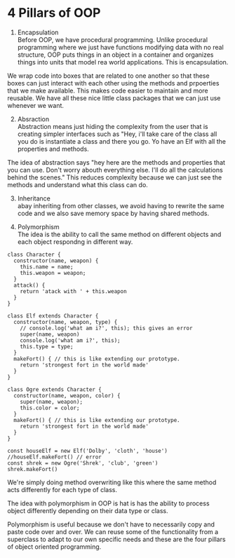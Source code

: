 # 4 Pillars of OOP

1. Encapsulation\
   Before OOP, we have procedural programming. Unlike procedural programming where we just have functions modifying data with no real structure, OOP puts things in an object in a container and organizes things into units that model rea world applications. This is encapsulation.

We wrap code into boxes that are related to one another so that these boxes can just interact with each other using the methods and prpoerties that we make available.
This makes code easier to maintain and more reusable. We have all these nice little class packages that we can just use whenever we want.

2. Absraction\
   Abstraction means just hiding the complexity from the user that is creating simpler interfaces such as "Hey, i'll take care of the class all you do is instantiate a class and there you go. Yo have an Elf with all the properties and methods.

The idea of abstraction says "hey here are the methods and properties that you can use. Don't worry abouth everything else. I'll do all the calculations behind the scenes." This reduces complexity because we can just see the methods and understand what this class can do.

3. Inheritance\
   abay inheriting from other classes, we avoid having to rewrite the same code and we also save memory space by having shared methods.

4. Polymorphism\
   The idea is the ability to call the same method on different objects and each object respondng in different way.

```
class Character {
  constructor(name, weapon) {
    this.name = name;
    this.weapon = weapon;
  }
  attack() {
    return 'atack with ' + this.weapon
  }
}

class Elf extends Character {
  constructor(name, weapon, type) {
    // console.log('what am i?', this); this gives an error
    super(name, weapon)
    console.log('what am i?', this);
    this.type = type;
  }
  makeFort() { // this is like extending our prototype.
    return 'strongest fort in the world made'
  }
}

class Ogre extends Character {
  constructor(name, weapon, color) {
    super(name, weapon);
    this.color = color;
  }
  makeFort() { // this is like extending our prototype.
    return 'strongest fort in the world made'
  }
}

const houseElf = new Elf('Dolby', 'cloth', 'house')
//houseElf.makeFort() // error
const shrek = new Ogre('Shrek', 'club', 'green')
shrek.makeFort()

```

We're simply doing method overwriting like this where the same method acts differently for each type of class.

The idea with polymorphism in OOP is hat is has the ability to process object differently depending on their data type or class.

Polymorphism is useful because we don't have to necessarily copy and paste code over and over. We can reuse some of the functionality from a superclass to adapt to our own specific needs and these are the four pillars of object oriented programming.

